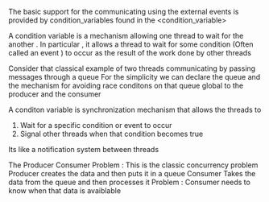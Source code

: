 The  basic support for the communicating using the external events is provided by condition_variables
found in the <condition_variable>

A condition variable  is a mechanism allowing one thread to wait for the another . In particular , it allows a thread to wait for some condition (Often called an event ) to occur as the result of the work done by  other threads

Consider that classical example of two threads communicating by passing messages through a queue
 For the simplicity we can declare the queue and the mechanism for avoiding race conditons on that queue global to the producer and the consumer


A conditon variable is synchronization mechanism that allows the threads to 
1. Wait for a specific condition or event to occur
2. Signal other threads when that condition becomes true

Its like a notification system between threads

The Producer Consumer Problem 
:  This is the classic concurrency problem 
    Producer creates the data and then puts it in a queue
    Consumer Takes the data from the queue and then processes it 
    Problem :   Consumer needs to know when that data is avaiblable
    
